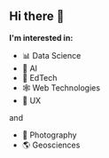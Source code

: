 ## Hi there 👋

**I'm interested in:**
- 📊 Data Science
- 🤖 AI
- 🧮 EdTech
- 🕸️ Web Technologies
- 📱 UX

and
- 📸 Photography
- 🌎 Geosciences

